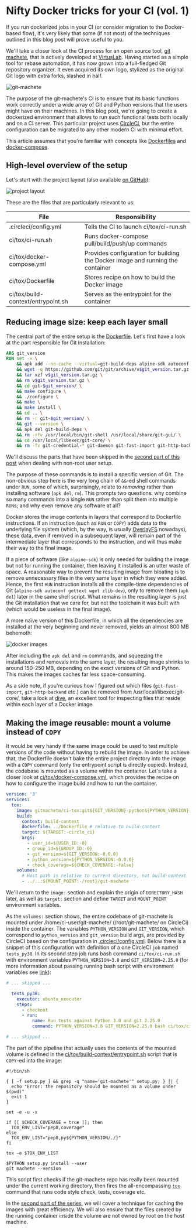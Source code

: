 
# Nifty Docker tricks for your CI (vol. 1)

If you run dockerized jobs in your CI (or consider migration to the Docker-based flow),
it's very likely that some (if not most) of the techniques outlined in this blog post will prove useful to you.

We'll take a closer look at the CI process for an open source tool, [git machete](https://github.com/VirtusLab/git-machete), that is actively developed at [VirtusLab](https://virtuslab.com/).
Having started as a simple tool for rebase automation, it has now grown into a full-fledged Git repository organizer.
It even acquired its own logo, stylized as the original Git logo with extra forks, slashed in half.

![git-machete](../../graphics/logo/png/256x256.png)

The purpose of the git-machete's CI is to ensure that its basic functions work correctly under
a wide array of Git and Python versions that the users might have on their machines.
In this blog post, we're going to create a dockerized environment that allows to run such functional tests both locally and on a CI server.
This particular project uses [CircleCI](https://app.circleci.com/pipelines/github/VirtusLab/git-machete), but the entire configuration can be migrated to any other modern CI with minimal effort.

This article assumes that you're familiar with concepts like [Dockerfiles](https://docs.docker.com/engine/reference/builder/)
and [docker-compose](https://docs.docker.com/compose/).


## High-level overview of the setup

Let's start with the project layout (also available [on GitHub](https://github.com/VirtusLab/git-machete)):

![project layout](project-layout.png)

These are the files that are particularly relevant to us:

| File                               | Responsibility                                                                 |
| ---                                | ---                                                                            |
| .circleci/config.yml               | Tells the CI to launch ci/tox/ci-run.sh                                        |
| ci/tox/ci-run.sh                   | Runs docker-compose pull/build/push/up commands                                |
| ci/tox/docker-compose.yml          | Provides configuration for building the Docker image and running the container |
| ci/tox/Dockerfile                  | Stores recipe on how to build the Docker image                                 |
| ci/tox/build-context/entrypoint.sh | Serves as the entrypoint for the container                                     |


## Reducing image size: keep each layer small

The central part of the entire setup is the [Dockerfile](https://github.com/VirtusLab/git-machete/blob/master/ci/tox/Dockerfile).
Let's first have a look at the part responsible for Git installation:

```dockerfile
ARG git_version
RUN set -x \
    && apk add --no-cache --virtual=git-build-deps alpine-sdk autoconf gettext wget zlib-dev \
    && wget -q https://github.com/git/git/archive/v$git_version.tar.gz \
    && tar xzf v$git_version.tar.gz \
    && rm v$git_version.tar.gz \
    && cd git-$git_version/ \
    && make configure \
    && ./configure \
    && make \
    && make install \
    && cd .. \
    && rm -r git-$git_version/ \
    && git --version \
    && apk del git-build-deps \
    && rm -rfv /usr/local/bin/git-shell /usr/local/share/git-gui/ \
    && cd /usr/local/libexec/git-core/ \
    && rm -fv git-credential-* git-daemon git-fast-import git-http-backend git-imap-send git-remote-testsvn git-shell
```

We'll discuss the parts that have been skipped in the [second part of this post](https://medium.com/virtuslab/nifty-docker-tricks-for-your-ci-vol-2-c5191a67f1a4) when dealing with non-root user setup.

The purpose of these commands is to install a specific version of Git.
The non-obvious step here is the very long chain of `&&`-ed shell commands under `RUN`, some of which, surprisingly, relate to _removing_ rather than installing software (`apk del`, `rm`).
This prompts two questions: why combine so many commands into a single `RUN` rather than split them into multiple `RUN`s; and why even remove any software at all?

Docker stores the image contents in layers that correspond to Dockerfile instructions.
If an instruction (such as `RUN` or `COPY`) adds data to the underlying file system
(which, by the way, is usually [OverlayFS](https://docs.docker.com/storage/storagedriver/overlayfs-driver/) nowadays),
these data, even if removed in a subsequent layer, will remain part of the intermediate layer that corresponds to the instruction, and will thus make their way to the final image.

If a piece of software (like `alpine-sdk`) is only needed for building the image but not for running the container, then leaving it installed is an utter waste of space.
A reasonable way to prevent the resulting image from bloating
is to remove unnecessary files in the very same layer in which they were added.
Hence, the first `RUN` instruction installs all the compile-time dependencies of Git (`alpine-sdk autoconf gettext wget zlib-dev`),
only to remove them (`apk del`) later in the same shell script.
What remains in the resulting layer is just the Git installation that we care for,
but not the toolchain it was built with (which would be useless in the final image).

A more na&iuml;ve version of this Dockerfile, in which all the dependencies are installed at the very beginning and never removed, yields an almost 800 MB behemoth:

![docker images](docker-images.png)

After including the `apk del` and `rm` commands, and squeezing the installations and removals into the same layer,
the resulting image shrinks to around 150-250 MB, depending on the exact versions of Git and Python.
This makes the images caches far less space-consuming.

As a side note, if you're curious how I figured out which files (`git-fast-import`, `git-http-backend` etc.) can be removed from /usr/local/libexec/git-core/,
take a look at [dive](https://github.com/wagoodman/dive), an excellent tool for inspecting files that reside within each layer of a Docker image.


## Making the image reusable: mount a volume instead of `COPY`

It would be very handy if the same image could be used to test multiple versions of the code without having to rebuild the image.
In order to achieve that, the Dockerfile doesn't bake the entire project directory into the image with a  `COPY` command (only the entrypoint script is directly copied).
Instead, the codebase is mounted as a volume within the container.
Let's take a closer look at [ci/tox/docker-compose.yml](https://github.com/VirtusLab/git-machete/blob/master/ci/tox/docker-compose.yml),
which provides the recipe on how to configure the image build and how to run the container.

```yaml
version: '3'
services:
  tox:
    image: gitmachete/ci-tox:git${GIT_VERSION}-python${PYTHON_VERSION}-${DIRECTORY_HASH:-unspecified}
    build:
      context: build-context
      dockerfile: ../Dockerfile # relative to build-context
      target: ${TARGET:-circle_ci}
      args:
        - user_id=${USER_ID:-0}
        - group_id=${GROUP_ID:-0}
        - git_version=${GIT_VERSION:-0.0.0}
        - python_version=${PYTHON_VERSION:-0.0.0}
        - check_coverage=${CHECK_COVERAGE:-false}
    volumes:
      # Host path is relative to current directory, not build-context
      - ../..:${MOUNT_POINT:-/root}/git-machete
```

We'll return to the `image:` section and explain the origin of `DIRECTORY_HASH` later, as well as `target:` section
and define `TARGET` and `MOUNT_POINT` environment variables.

As the `volumes:` section shows, the entire codebase of git-machete is mounted under /home/ci-user/git-machete/ (/root/git-machete/ on CircleCi) inside the container.
The variables `PYTHON_VERSION` and `GIT_VERSION`, which correspond to `python_version` and `git_version` build args,
are provided by CircleCI based on the configuration in [.circleci/config.yml](https://github.com/VirtusLab/git-machete/blob/master/.circleci/config.yml). Below there is a snippet of this configuration with definition of a one CircleCI `job` named `tests_py38`. In its second step job runs bash command `ci/tox/ci-run.sh` with environment variables `PYTHON_VERSION=3.8` and `GIT_VERSION=2.25.0` (for more information about passing running bash script with environment variables see [link](https://virtuslab.github.io/tips/#shell/passing-environment-vars)):

```yaml
# ... skipped ...

  tests_py38:
    executor: ubuntu_executor
    steps:
      - checkout
      - run:
          name: Run tests against Python 3.8 and git 2.25.0
          command: PYTHON_VERSION=3.8 GIT_VERSION=2.25.0 bash ci/tox/ci-run.sh

# ... skipped ...
```

The part of the pipeline that actually uses the contents of the mounted volume
is defined in the [ci/tox/build-context/entrypoint.sh](https://github.com/VirtusLab/git-machete/blob/master/ci/tox/build-context/entrypoint.sh) script
that is `COPY`-ed into the image:

```shell script
#!/bin/sh

{ [ -f setup.py ] && grep -q "name='git-machete'" setup.py; } || {
  echo "Error: the repository should be mounted as a volume under $(pwd)"
  exit 1
}

set -e -u -x

if [[ $CHECK_COVERAGE = true ]]; then
  TOX_ENV_LIST="pep8,coverage"
else
  TOX_ENV_LIST="pep8,py${PYTHON_VERSION/./}"
fi

tox -e $TOX_ENV_LIST

$PYTHON setup.py install --user
git machete --version
```

This script first checks if the git-machete repo has really been mounted under the current working directory, then fires
the all-encompassing [`tox`](https://tox.readthedocs.io/en/latest/) command that runs code style check, tests, coverage etc.

In the [second part of the series](https://medium.com/virtuslab/nifty-docker-tricks-for-your-ci-vol-2-c5191a67f1a4), we will cover a technique for caching the images with great efficiency.
We will also ensure that the files created by the running container inside the volume are not owned by root on the host machine.
